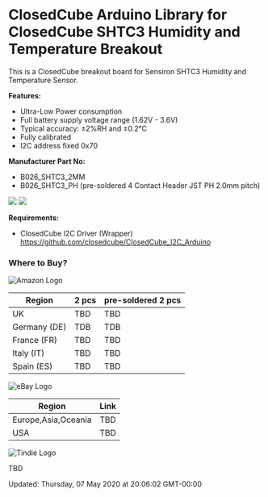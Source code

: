 ClosedCube Arduino Library for
ClosedCube SHTC3 Humidity and Temperature Breakout
===========================================================================

This is a ClosedCube breakout board for Sensiron SHTC3 Humidity and Temperature Sensor.


**Features:**

- Ultra-Low Power consumption
- Full battery supply voltage range (1.62V - 3.6V)
- Typical accuracy: ±2%RH and ±0.2°C
- Fully calibrated
- I2C address fixed 0x70


**Manufacturer Part No:**
- B026_SHTC3_2MM
- B026_SHTC3_PH (pre-soldered 4 Contact Header JST PH 2.0mm pitch)

![](https://images.closedcube.uk/B026_SHTC3/B026_SHTC3_PH_GitHub_1.jpg)
![](https://images.closedcube.uk/B026_SHTC3/B026_SHTC3_PH_GitHub_2.jpg)

**Requirements:**

- ClosedCube I2C Driver (Wrapper) https://github.com/closedcube/ClosedCube_I2C_Arduino

### Where to Buy?

![Amazon Logo](http://images.closedcube.uk/logo/github/amazon.png)

| Region  | 2 pcs | pre-soldered 2 pcs|
| ------------- | ------------- | ------------- |
| UK | TBD | TBD|
| Germany (DE) | TDB | TDB |
| France (FR) | TBD | TBD |
| Italy (IT) | TBD | TBD |
| Spain (ES) | TBD | TBD |

![eBay Logo](http://images.closedcube.uk/logo/github/ebay.gif)

| Region  | Link |
| ------------- | ------------- |
| Europe,Asia,Oceania | TBD |
| USA  | TBD |

![Tindie Logo](http://images.closedcube.uk/logo/github/tindie.png)

TBD


Updated: Thursday, 07 May 2020 at 20:06:02 GMT-00:00
